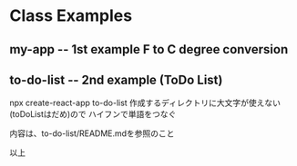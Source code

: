 # Class Examples

## my-app -- 1st example F to C degree conversion

## to-do-list -- 2nd example (ToDo List)
npx create-react-app to-do-list
作成するディレクトリに大文字が使えない (toDoListはだめ)ので
ハイフンで単語をつなぐ

内容は、to-do-list/README.mdを参照のこと

以上
